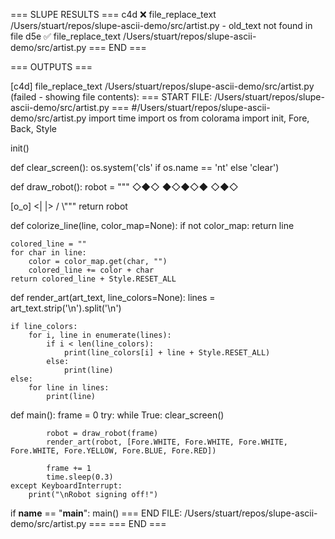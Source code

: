 === SLUPE RESULTS ===
c4d ❌ file_replace_text /Users/stuart/repos/slupe-ascii-demo/src/artist.py - old_text not found in file
d5e ✅ file_replace_text /Users/stuart/repos/slupe-ascii-demo/src/artist.py
=== END ===

=== OUTPUTS ===

[c4d] file_replace_text /Users/stuart/repos/slupe-ascii-demo/src/artist.py (failed - showing file contents):
=== START FILE: /Users/stuart/repos/slupe-ascii-demo/src/artist.py ===
#/Users/stuart/repos/slupe-ascii-demo/src/artist.py
import time
import os
from colorama import init, Fore, Back, Style

init()

def clear_screen():
    os.system('cls' if os.name == 'nt' else 'clear')

def draw_robot():
   robot = """
        ◇◆◇
       ◆◇◆◇◆
        ◇◆◇
     
 [o_o]
 <| |>
  / \\"""
   return robot

def colorize_line(line, color_map=None):
    if not color_map:
        return line
    
    colored_line = ""
    for char in line:
        color = color_map.get(char, "")
        colored_line += color + char
    return colored_line + Style.RESET_ALL

def render_art(art_text, line_colors=None):
    lines = art_text.strip('\n').split('\n')
    
    if line_colors:
        for i, line in enumerate(lines):
            if i < len(line_colors):
                print(line_colors[i] + line + Style.RESET_ALL)
            else:
                print(line)
    else:
        for line in lines:
            print(line)

def main():
    frame = 0
    try:
        while True:
            clear_screen()
            
            robot = draw_robot(frame)
            render_art(robot, [Fore.WHITE, Fore.WHITE, Fore.WHITE, Fore.WHITE, Fore.YELLOW, Fore.BLUE, Fore.RED])
            
            frame += 1
            time.sleep(0.3)
    except KeyboardInterrupt:
        print("\nRobot signing off!")

if __name__ == "__main__":
    main()
=== END FILE: /Users/stuart/repos/slupe-ascii-demo/src/artist.py ===
=== END ===